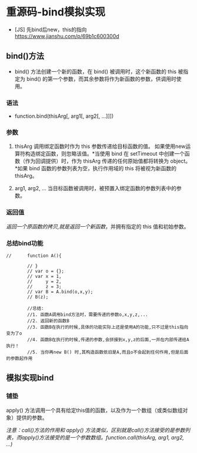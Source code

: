 # 重源码-bind模拟实现

- [JS] 先bind后new，this的指向
https://www.jianshu.com/p/69b1c600300d

## bind()方法
- bind() 方法创建一个新的函数，在 bind() 被调用时，这个新函数的 this 被指定为 bind() 的第一个参数，而其余参数将作为新函数的参数，供调用时使用。

### 语法

- function.bind(thisArg[, arg1[, arg2[, ...]]])

### 参数

1. thisArg
调用绑定函数时作为 this 参数传递给目标函数的值。 如果使用new运算符构造绑定函数，则忽略该值。*当使用 bind 在 setTimeout 中创建一个函数（作为回调提供）时，作为 thisArg 传递的任何原始值都将转换为 object。*如果 bind 函数的参数列表为空，执行作用域的 this 将被视为新函数的 thisArg。

2. arg1, arg2, ...
当目标函数被调用时，被预置入绑定函数的参数列表中的参数。

### 返回值

*返回一个原函数的拷贝,就是返回一个新函数*，并拥有指定的 this 值和初始参数。

### 总结bind功能

```
//      function A(){

        // }
        // var o = {};
        // var x = 1,
        //     y = 2,
        //     z = 3;
        // var B = A.bind(o,x,y);
        // B(z);

        //总结:
        //1. 函数A调用bind方法时，需要传递的参数o,x,y,z,...
        //2. 返回新的函数B
        //3. 函数B在执行的时候,具体的功能实际上还是使用A的功能,只不过是this指向变为了o
        //4. 函数B在执行的时候,传递的参数,会拼接到x,y,z的后面,一并在内部传递给A执行！
        //5. 当你再new B() 时,其构造函数依旧是A,而且o不会起到任何作用,但是后面的参数起作用
```

## 模拟实现bind

### 铺垫

apply() 方法调用一个具有给定this值的函数，以及作为一个数组（或类似数组对象）提供的参数。

*注意：call()方法的作用和 apply() 方法类似，区别就是call()方法接受的是参数列表，而apply()方法接受的是一个参数数组。function.call(thisArg, arg1, arg2, ...)*